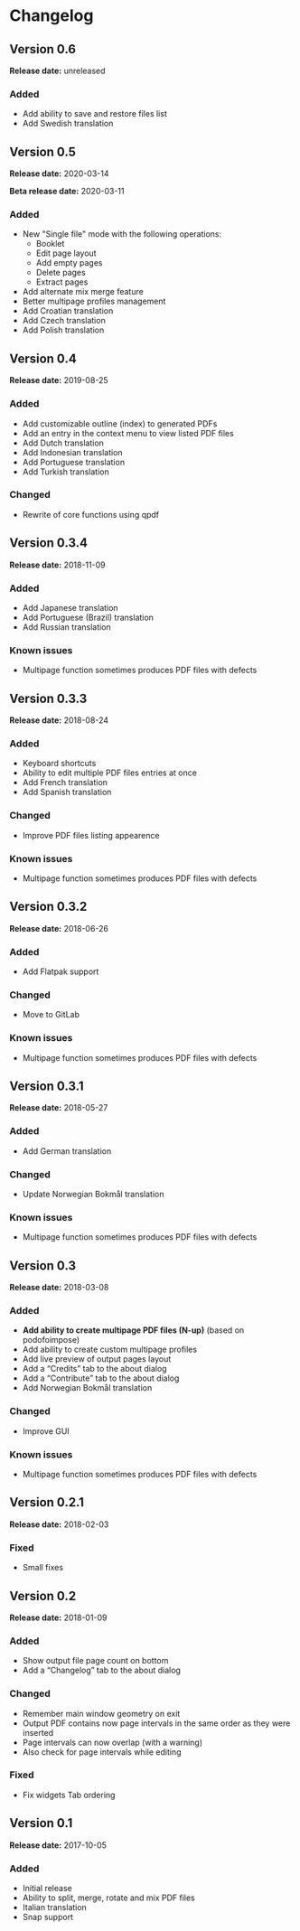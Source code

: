 <h1>Changelog</h1>

<h2>Version 0.6</h2>

<p><strong>Release date:</strong> unreleased</p>

<h3>Added</h3>

<ul>
    <li>Add ability to save and restore files list</li>
    <li>Add Swedish translation</li>
</ul>

<h2>Version 0.5</h2>

<p><strong>Release date:</strong> 2020-03-14</p>
<p><strong>Beta release date:</strong> 2020-03-11</p>

<h3>Added</h3>

<ul>
    <li>New "Single file" mode with the following operations:
        <ul>
        <li>Booklet</li>
        <li>Edit page layout</li>
        <li>Add empty pages</li>
        <li>Delete pages</li>
        <li>Extract pages</li>
        </ul>
    </li>
    <li>Add alternate mix merge feature</li>
    <li>Better multipage profiles management</li>
    <li>Add Croatian translation</li>
    <li>Add Czech translation</li>
    <li>Add Polish translation</li>
</ul>

<h2>Version 0.4</h2>

<p><strong>Release date:</strong> 2019-08-25</p>

<h3>Added</h3>

<ul>
    <li>Add customizable outline (index) to generated PDFs</li>
    <li>Add an entry in the context menu to view listed PDF files</li>
    <li>Add Dutch translation</li>
    <li>Add Indonesian translation</li>
    <li>Add Portuguese translation</li>
    <li>Add Turkish translation</li>
</ul>

<h3>Changed</h3>

<ul>
    <li>Rewrite of core functions using qpdf</li>
</ul>

<h2>Version 0.3.4</h2>

<p><strong>Release date:</strong> 2018-11-09</p>

<h3>Added</h3>

<ul>
    <li>Add Japanese translation</li>
    <li>Add Portuguese (Brazil) translation</li>
    <li>Add Russian translation</li>
</ul>

<h3>Known issues</h3>

<ul>
    <li>Multipage function sometimes produces PDF files with defects</li>
</ul>

<h2>Version 0.3.3</h2>

<p><strong>Release date:</strong> 2018-08-24</p>

<h3>Added</h3>

<ul>
    <li>Keyboard shortcuts</li>
    <li>Ability to edit multiple PDF files entries at once</li>
    <li>Add French translation</li>
    <li>Add Spanish translation</li>
</ul>

<h3>Changed</h3>

<ul>
    <li>Improve PDF files listing appearence</li>
</ul>

<h3>Known issues</h3>

<ul>
    <li>Multipage function sometimes produces PDF files with defects</li>
</ul>

<h2>Version 0.3.2</h2>

<p><strong>Release date:</strong> 2018-06-26</p>

<h3>Added</h3>

<ul>
    <li>Add Flatpak support</li>
</ul>

<h3>Changed</h3>

<ul>
    <li>Move to GitLab</li>
</ul>

<h3>Known issues</h3>

<ul>
    <li>Multipage function sometimes produces PDF files with defects</li>
</ul>

<h2>Version 0.3.1</h2>

<p><strong>Release date:</strong> 2018-05-27</p>

<h3>Added</h3>

<ul>
    <li>Add German translation</li>
</ul>

<h3>Changed</h3>

<ul>
    <li>Update Norwegian Bokmål translation</li>
</ul>

<h3>Known issues</h3>

<ul>
    <li>Multipage function sometimes produces PDF files with defects</li>
</ul>

<h2>Version 0.3</h2>

<p><strong>Release date:</strong> 2018-03-08</p>

<h3>Added</h3>

<ul>
    <li><strong>Add ability to create multipage PDF files (N-up)</strong>
    (based on podofoimpose)</li>
    <li>Add ability to create custom multipage profiles</li>
    <li>Add live preview of output pages layout</li>
    <li>Add a &ldquo;Credits&rdquo; tab to the about dialog</li>
    <li>Add a &ldquo;Contribute&rdquo; tab to the about dialog</li>
    <li>Add Norwegian Bokmål translation</li>
</ul>

<h3>Changed</h3>

<ul>
    <li>Improve GUI</li>
</ul>

<h3>Known issues</h3>

<ul>
    <li>Multipage function sometimes produces PDF files with defects</li>
</ul>

<h2>Version 0.2.1</h2>

<p><strong>Release date:</strong> 2018-02-03</p>

<h3>Fixed</h3>

<ul>
    <li>Small fixes</li>
</ul>

<h2>Version 0.2</h2>

<p><strong>Release date:</strong> 2018-01-09</p>

<h3>Added</h3>

<ul>
    <li>Show output file page count on bottom</li>
    <li>Add a &ldquo;Changelog&rdquo; tab to the about dialog</li>
</ul>

<h3>Changed</h3>

<ul>
    <li>Remember main window geometry on exit</li>
    <li>Output PDF contains now page intervals in the same order as
    they were inserted</li>
    <li>Page intervals can now overlap (with a warning)</li>
    <li>Also check for page intervals while editing</li>
</ul>

<h3>Fixed</h3>

<ul>
    <li>Fix widgets Tab ordering</li>
</ul>

<h2>Version 0.1</h2>

<p><strong>Release date:</strong> 2017-10-05</p>

<h3>Added</h3>

<ul>
    <li>Initial release</li>
    <li>Ability to split, merge, rotate and mix PDF files</li>
    <li>Italian translation</li>
    <li>Snap support</li>
</ul>
